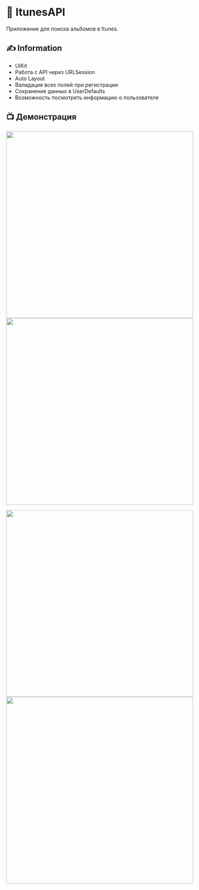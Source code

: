 # 🎼 ItunesAPI
Приложение для поиска альбомов в Itunes.
## ✍️ Information
+ UIKit
+ Работа с API через URLSession
+ Auto Layout
+ Валидация всех полей при регистрации
+ Сохранение данных в UserDefaults
+ Возможность посмотреть информацию о пользователе

## 📺 Демонстрация
<img src=https://user-images.githubusercontent.com/43990145/160448917-36957089-af17-4bef-9ac0-f584088f63a8.gif height="500"> <img src=https://user-images.githubusercontent.com/43990145/160448924-ca73b97f-db3e-4aad-99c9-751527c6db50.gif height="500">

<img src=https://user-images.githubusercontent.com/43990145/160448934-0c8da019-f30a-49d6-8bf2-debd5a0b0b6a.gif height="500"> <img src=https://user-images.githubusercontent.com/43990145/160448941-cdb222b5-2264-4874-b1ba-ed5cbb793a5c.gif height="500">

